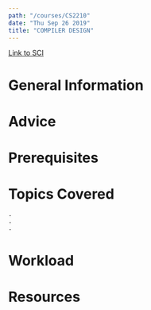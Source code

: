 ```yaml
---
path: "/courses/CS2210"
date: "Thu Sep 26 2019"
title: "COMPILER DESIGN"
---
```

[Link to SCI]("http://courses.sci.pitt.edu/courses/courses/view/CS-2210")

# General Information

# Advice


# Prerequisites
<!-- PREREQ_REPLACEMENT (Do not remove) -->

<!-- END PREREQ_REPLACEMENT (Do not remove) -->
# Topics Covered
	- 
	-
	-
# Workload

<!-- TESTIMONIALS
# Testimonials
This gets replaced with Gatsby, its
data comes from Google Sheets for easier
editing!
-->

# Resources
